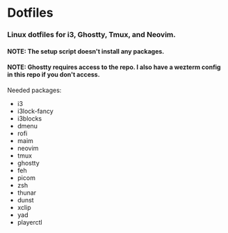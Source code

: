 # Dotfiles

### Linux dotfiles for i3, Ghostty, Tmux, and Neovim.

#### NOTE: The setup script doesn't install any packages.
#### NOTE: Ghostty requires access to the repo. I also have a wezterm config in this repo if you don't access.

Needed packages:
- i3
- i3lock-fancy
- i3blocks
- dmenu
- rofi
- maim
- neovim
- tmux
- ghostty
- feh
- picom
- zsh
- thunar
- dunst
- xclip
- yad
- playerctl
